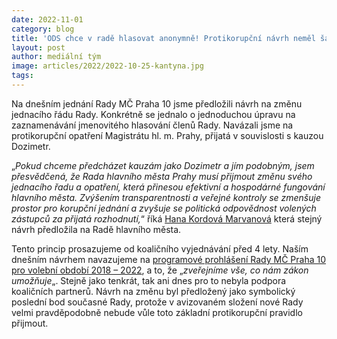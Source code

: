 ```yaml
---
date: 2022-11-01
category: blog
title: 'ODS chce v radě hlasovat anonymně! Protikorupční návrh neměl šanci'
layout: post
author: mediální tým
image: articles/2022/2022-10-25-kantyna.jpg
tags:
---
```


Na dnešním jednání Rady MČ Praha 10 jsme předložili návrh na změnu jednacího řádu Rady. Konkrétně se jednalo o jednoduchou úpravu na zaznamenávání jmenovitého hlasování členů Rady. Navázali jsme na protikorupční opatření Magistrátu hl. m. Prahy, přijatá v souvislosti s kauzou Dozimetr.

„_Pokud chceme předcházet kauzám jako Dozimetr a jím podobným, jsem přesvědčená, že Rada hlavního města Prahy musí přijmout změnu svého jednacího řadu a opatření, která přinesou efektivní a hospodárné fungování hlavního města. Zvýšením transparentnosti a veřejné kontroly se zmenšuje prostor pro korupční jednání a zvyšuje se politická odpovědnost volených zástupců za přijatá rozhodnutí,_“ říká  [Hana Kordová Marvanová](https://www.facebook.com/HanaKordovaMarvanova?__cft__[0]=AZVZFh0H8E10lO3oSQAy6Vm3_7bj9tAYTFb30n5m8zA0lo_s5qU2yYnDrnVQhNyCQQhandM8w-n9D6EWEZR8WIr9QwmbfE_1yQztTIJD9exiVzNqjCYWPhqln4IpMUi6x8ysLKoBkV2sE6iDJZ5qsDJ_xTIePDWMnQZxy77oYgMAnnqcfIs5p5nFMiO6LwMYUpU&__tn__=-]K-R)  která stejný návrh předložila na Radě hlavního města.

Tento princip prosazujeme od koaličního vyjednávání před 4 lety. Naším dnešním návrhem navazujeme na  [programové prohlášení Rady MČ Praha 10 pro volební období 2018 – 2022](https://praha10.cz/vedeni-a-sprava-mc/rada-mc/zakladni-informace/programove-prohlaseni), a to, že „_zveřejníme vše, co nám zákon umožňuje_„. Stejně jako tenkrát, tak ani dnes pro to nebyla podpora koaličních partnerů. Návrh na změnu byl předložený jako symbolický poslední bod současné Rady, protože v avizovaném složení nové Rady velmi pravděpodobně nebude vůle toto základní protikorupční pravidlo přijmout.
